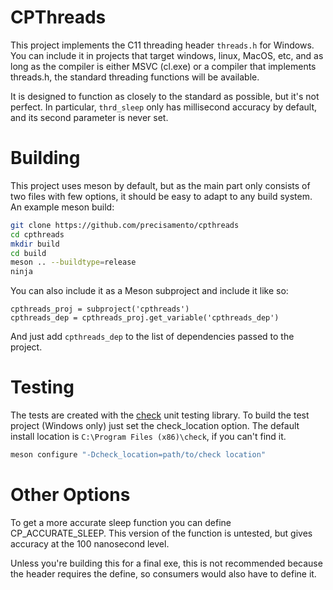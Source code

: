 # CPThreads

This project implements the C11 threading header `threads.h` for Windows. You can include it in projects that target windows, linux, MacOS, etc, and as long as the compiler is either MSVC (cl.exe) or a compiler that implements threads.h, the standard threading functions will be available.

It is designed to function as closely to the standard as possible, but it's not perfect. In particular, `thrd_sleep` only has millisecond accuracy by default, and its second parameter is never set.

# Building

This project uses meson by default, but as the main part only consists of two files with few options, it should be easy to adapt to any build system. An example meson build:

```sh
git clone https://github.com/precisamento/cpthreads
cd cpthreads
mkdir build
cd build
meson .. --buildtype=release
ninja
```

You can also include it as a Meson subproject and include it like so:

```meson
cpthreads_proj = subproject('cpthreads')
cpthreads_dep = cpthreads_proj.get_variable('cpthreads_dep')
```

And just add `cpthreads_dep` to the list of dependencies passed to the project.

# Testing

The tests are created with the [check](https://libcheck.github.io/check/) unit testing library. To build the test project (Windows only) just set the check_location option. The default install location is `C:\Program Files (x86)\check`, if you can't find it.

```sh
meson configure "-Dcheck_location=path/to/check location"
```

# Other Options

To get a more accurate sleep function you can define CP_ACCURATE_SLEEP. This version of the function is untested, but gives accuracy at the 100 nanosecond level.

Unless you're building this for a final exe, this is not recommended because the header requires the define, so consumers would also have to define it.
